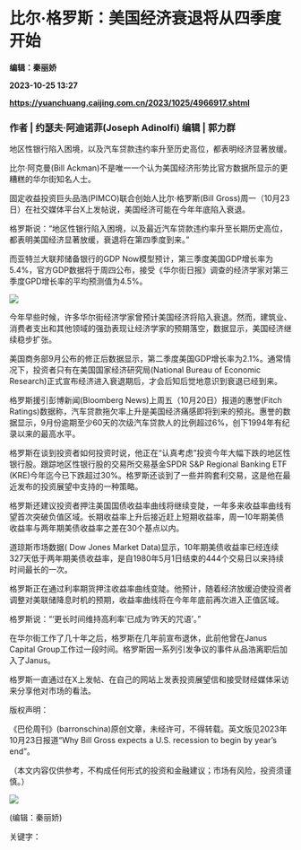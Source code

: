# 比尔·格罗斯：美国经济衰退将从四季度开始
**编辑：秦丽娇**

**2023-10-25 13:27**

**https://yuanchuang.caijing.com.cn/2023/1025/4966917.shtml**

### 作者 | 约瑟夫·阿迪诺菲(Joseph Adinolfi) 编辑 | 郭力群

地区性银行陷入困境，以及汽车贷款违约率升至历史高位，都表明经济显著放缓。

比尔·阿克曼(Bill Ackman)不是唯一一个认为美国经济形势比官方数据所显示的更糟糕的华尔街知名人士。

固定收益投资巨头品浩(PIMCO)联合创始人比尔·格罗斯(Bill Gross)周一（10月23日）在社交媒体平台X上发帖说，美国经济可能在今年年底陷入衰退。

格罗斯说：“地区性银行陷入困境，以及最近汽车贷款违约率升至长期历史高位，都表明美国经济显著放缓，衰退将在第四季度到来。”

而亚特兰大联邦储备银行的GDP Now模型预计，第三季度美国GDP增长率为5.4%，官方GDP数据将于周四公布，接受《华尔街日报》调查的经济学家对第三季度GPD增长率的平均预测值为4.5%。

![](https://res.caijingmobile.com/images/2023/10/25/e410fda9ed0191da5d4a694f43e93e79.jpeg)

今年早些时候，许多华尔街经济学家曾预计美国经济将陷入衰退。然而，建筑业、消费者支出和其他领域的强劲表现让经济学家的预期落空，数据显示，美国经济继续稳步扩张。

美国商务部9月公布的修正后数据显示，第二季度美国GDP增长率为2.1%。通常情况下，投资者只有在美国国家经济研究局(National Bureau of Economic Research)正式宣布经济进入衰退期后，才会后知后觉地意识到衰退已经到来。

格罗斯援引彭博新闻(Bloomberg News)上周五（10月20日）报道的惠誉(Fitch Ratings)数据称，汽车贷款拖欠率上升是美国经济痛感即将到来的预兆。惠誉的数据显示，9月份逾期至少60天的次级汽车贷款人的比例超过6%，创下1994年有纪录以来的最高水平。

格罗斯在谈到投资者如何投资时说，他正在“认真考虑”投资今年大幅下跌的地区性银行股。跟踪地区性银行股的交易所交易基金SPDR S&P Regional Banking ETF (KRE)今年迄今已下跌超过30%。格罗斯还谈到了一些并购套利交易，这是他在最近发布的投资展望中支持的一种策略。

格罗斯还建议投资者押注美国国债收益率曲线将继续变陡，一年多来收益率曲线有望首次突破负值区域。长期收益率上升后接近赶上短期收益率，周一10年期美债收益率与两年期美债收益率之差在30个基点以内。

道琼斯市场数据( Dow Jones Market Data)显示，10年期美债收益率已经连续327天低于两年期美债收益率，是自1980年5月1日结束的444个交易日以来持续时间最长的一次。

格罗斯正在通过利率期货押注收益率曲线变陡。他预计，随着经济放缓迫使投资者调整对美联储降息时机的预期，收益率曲线将在今年年底前再次进入正值区域。

格罗斯说：“‘更长时间维持高利率’已成为‘昨天的咒语’。”

在华尔街工作了几十年之后，格罗斯在几年前宣布退休，此前他曾在Janus Capital Group工作过一段时间。格罗斯因一系列引发争议的事件从品浩离职后加入了Janus。

格罗斯一直通过在X上发帖、在自己的网站上发表投资展望信和接受财经媒体采访来分享他对市场的看法。

版权声明：

《巴伦周刊》(barronschina)原创文章，未经许可，不得转载。英文版见2023年10月23日报道“Why Bill Gross expects a U.S. recession to begin by year’s end”。

（本文内容仅供参考，不构成任何形式的投资和金融建议；市场有风险，投资须谨慎。）

![](https://tx1.cdn.caijing.com.cn/2014-03-27/114048455.jpg)

(编辑：秦丽娇)

关键字：